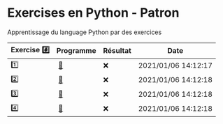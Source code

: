 # Exercises en Python - Patron

Apprentissage du language Python par des exercices

|  Exercise :hash:  |  Programme | Résultat | Date |
|-------------------|------------|----------|------|
| :one: | [:bookmark:](01/programme.py) | :x: | 2021/01/06 14:12:17 |
| :two: | [:bookmark:](02/programme.py) | :x: | 2021/01/06 14:12:18 |
| :three: | [:bookmark:](03/programme.py) | :x: | 2021/01/06 14:12:18 |
| :four: | [:bookmark:](04/programme.py) | :x: | 2021/01/06 14:12:18 |
